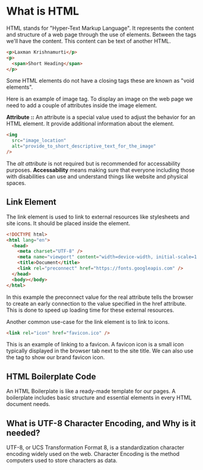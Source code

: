 # **What is HTML**

HTML stands for "Hyper-Text Markup Language". It represents the content and structure of a web page through the use of elements. Between the tags we'll have the content. This content can be text of another HTML.

```html
<p>Laxman Krishnamurti</p>
<p>
  <span>Short Heading</span>
</p>
```

Some HTML elements do not have a closing tags these are known as "void elements".

Here is an example of image tag. To display an image on the web page we need to add a couple of attributes inside the image element.

**Attribute ::** An attribute is a special value used to adjust the behavior for an HTML element. It provide additional information about the element.

```html
<img
  src="image_location"
  alt="provide_to_short_descriptive_text_for_the_image"
/>
```

The _alt attribute_ is not required but is recommended for accessability purposes. **Accessability** means making sure that everyone including those with disabilities can use and understand things like website and physical spaces.

## **Link Element**

The link element is used to link to external resources like stylesheets and site icons. It should be placed inside the <head></head> element.

```html
<!DOCTYPE html>
<html lang="en">
  <head>
    <meta charset="UTF-8" />
    <meta name="viewport" content="width=device-width, initial-scale=1.0" />
    <title>Document</title>
    <link rel="preconnect" href="https://fonts.googleapis.com" />
  </head>
  <body></body>
</html>
```

In this example the preconnect value for the real attribute tells the browser to create an early connection to the value specified in the href attribute. This is done to speed up loading time for these external resources.

Another common use-case for the link element is to link to icons.

```html
<link rel="icon" href="favicon.ico" />
```

This is an example of linking to a favicon. A favicon icon is a small icon typically displayed in the browser tab next to the site title. We can also use the tag to show our brand favicon icon.

## **HTML Boilerplate Code**

An HTML Boilerplate is like a ready-made template for our pages. A boilerplate includes basic structure and essential elements in every HTML document needs.

## **What is UTF-8 Character Encoding, and Why is it needed?**

UTF-8, or UCS Transformation Format 8, is a standardization character encoding widely used on the web. Character Encoding is the method computers used to store characters as data.
